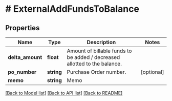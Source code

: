 # # ExternalAddFundsToBalance

## Properties

Name | Type | Description | Notes
------------ | ------------- | ------------- | -------------
**delta_amount** | **float** | Amount of billable funds to be added / decreased allotted to the balance. |
**po_number** | **string** | Purchase Order number. | [optional]
**memo** | **string** | Memo |

[[Back to Model list]](../../README.md#models) [[Back to API list]](../../README.md#endpoints) [[Back to README]](../../README.md)
